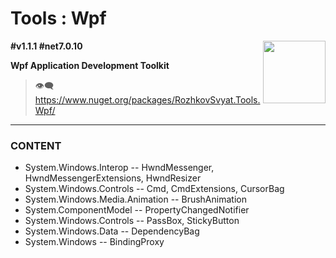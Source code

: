 # Tools : Wpf

<img align="right" width="100" height="100" src="https://github.com/rozhkovsvyat/Tools.RecipeFactory/assets/71471748/ba1a969f-e54f-46d5-8f7f-70aa6434e063">

**#v1.1.1 #net7.0.10**

**Wpf Application Development Toolkit**

> :eye_speech_bubble: https://www.nuget.org/packages/RozhkovSvyat.Tools.Wpf/

---

### CONTENT

* System.Windows.Interop -- HwndMessenger, HwndMessengerExtensions, HwndResizer
* System.Windows.Controls -- Cmd, CmdExtensions, CursorBag
* System.Windows.Media.Animation -- BrushAnimation
* System.ComponentModel -- PropertyChangedNotifier
* System.Windows.Controls -- PassBox, StickyButton
* System.Windows.Data -- DependencyBag
* System.Windows -- BindingProxy

